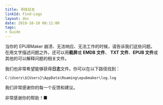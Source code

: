 ```yaml
---
title: 寻找日志
linkId: Find-Logs
layout: doc
date: 2019-10-10 08:11:00
tags: 
- Guide
---
```


当你的 EPUBMaker 崩溃、无法响应、无法工作的时候，请告诉我们这些问题。在用文字描述问题之外，还可以用**截屏**或 **EMDB 文件**、 **TXT 文件**、**EPUB 文件**或其他的可以解释问题的相关文件。

我们也非常希望能够获得**日志**文件。你可以在以下路径找到：

`C:\Users\${Users}\AppData\Roaming\epubmaker\log.log`

我们非常感谢你的每一个反馈和建议。

非常感谢你的帮助！■